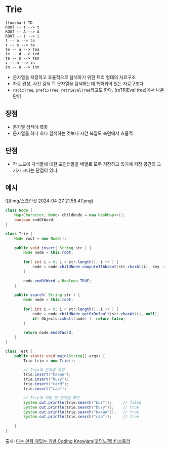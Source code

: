 # Trie

```mermaid
flowchart TD
ROOT -- t --> t
ROOT -- A --> A
ROOT -- i --> i
t -- o --> to
t -- e --> te
te -- a --> tea
te -- d --> ted
te -- n --> ten
i -- n --> in
in -- n --> inn
```

- 문자열을 저장하고 효율적으로 탐색하기 위한 트리 형태의 자료구조
- 자동 완성, 사전 검색 득 문자열을 탐색하는데 특화되어 있는 자료구조다.
- `radixTree`, `prefixTree`, `retrievalTree`라고도 한다. (reTRIEval tree)에서 나온 단어

## 장점
- 문자열 검색에 특화
- 문자열을 하나 하나 검색하는 것보다 시간 복잡도 측면에서 효율적

## 단점
- 각 노드에 자식들에 대한 포인터들을 배열로 모두 저장하고 있기에 저장 공간의 크기가 크다는 단점이 있다.


## 예시
![](img/스크린샷 2024-04-27 21.58.47.png)

```java
class Node {
    Map<Character, Node> childNode = new HashMap<>();
    boolean endOfWord;
}

class Trie {
    Node root = new Node();
    
    public void insert( String str ) {
        Node node = this.root;
        
        for( int i = 0; i < str.length(); i ++ ) {
            node = node.childNode.computeIfAbsent(str.charAt(i), key -> new Node());
        }
        
        node.endOfWord = Boolean.TRUE;
    }
    
    public search( String str ) {
        Node node = this.root;
        
        for( int i = 0; i < str.length(); i ++ ) {
            node = node.childNode.getOrDefault(str.charAt(i), null);
            if( Objects.isNull(node) )  return false;
        }
        
        return node.endOfWord;
    }
}

class Test {
    public static void main(String[] args) {
        Trie trie = new Trie();

        // Trie에 문자열 저장
        trie.insert("kakao");
        trie.insert("busy");
        trie.insert("card");
        trie.insert("cap");

        // Trie에 저장 된 문자열 확인
        System.out.println(trie.search("bus"));		// false
        System.out.println(trie.search("busy"));    // true
        System.out.println(trie.search("kakao"));   // true
        System.out.println(trie.search("cap"));     // true
        
    }
}
```
출처: [아는 만큼 재밌는 개발 Coding Knowjam(코딩노잼):티스토리](https://codingnojam.tistory.com/40)